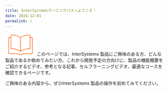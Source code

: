 ```yaml
---
title: InterSystemsラーニングパスへようこそ！
date: 2024-12-01
permalink: /
---
```


<img src="/assets/icons/learn.png" width="20%"/>このページでは、InterSystems 製品にご興味のある方、どんな製品であるか眺めてみたい方、これから開発予定の方向けに、製品の機能概要をご紹介するビデオ、参考となる記事、セルフラーニングビデオ、最適なコースを確認できるページです。

ご興味のある内容から、ぜひInterSystems 製品の操作を初めてみてください。

